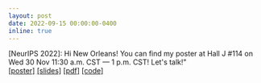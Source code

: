 ```yaml
---
layout: post
date: 2022-09-15 00:00:00-0400
inline: true
---
```


[NeurIPS 2022]: Hi New Orleans! You can find my poster at Hall J #114 on Wed 30 Nov 11:30 a.m. CST — 1 p.m. CST! Let's talk!"
<br>
<a href="https://ipeis.github.io/assets/pdf/NeurIPS_poster.pdf">[poster]</a>
<a href="https://ipeis.github.io/assets/pdf/NeurIPS_presentation.pdf">[slides]</a>
<a href="https://arxiv.org/abs/2202.04599">[pdf]</a>
<a href="https://github.com/ipeis/HH-VAEM">[code]</a>
